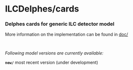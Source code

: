 # ILCDelphes/cards
### Delphes cards for generic ILC detector model

More information on the implementation can be found in 
[doc/](https://github.com/ILDAnaSoft/ILDDelphes/tree/master/doc)

&nbsp;  

*Following model versions are currently available:*

**`new/`** 
 most recent version (under development)

